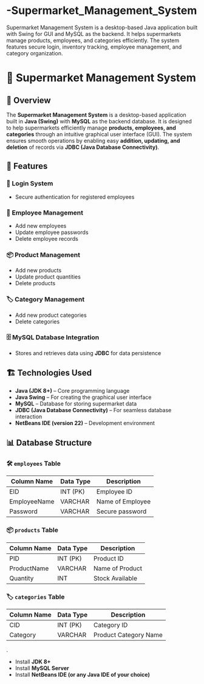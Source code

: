 # -Supermarket_Management_System
Supermarket Management System is a desktop-based Java application built with Swing for GUI and MySQL as the backend. It helps supermarkets manage products, employees, and categories efficiently. The system features secure login, inventory tracking, employee management, and category organization.

# 🛒 Supermarket Management System

## 📌 Overview
The **Supermarket Management System** is a desktop-based application built in **Java (Swing)** with **MySQL** as the backend database. It is designed to help supermarkets efficiently manage **products, employees, and categories** through an intuitive graphical user interface (GUI). The system ensures smooth operations by enabling easy **addition, updating, and deletion** of records via **JDBC (Java Database Connectivity)**.

## 🚀 Features
### 🔐 Login System
- Secure authentication for registered employees  

### 👥 Employee Management
- Add new employees  
- Update employee passwords  
- Delete employee records  

### 📦 Product Management
- Add new products  
- Update product quantities  
- Delete products  

### 🏷️ Category Management
- Add new product categories  
- Delete categories  

### 🗄️ MySQL Database Integration
- Stores and retrieves data using **JDBC** for data persistence  

## 🏗️ Technologies Used
- **Java (JDK 8+)** – Core programming language  
- **Java Swing** – For creating the graphical user interface  
- **MySQL** – Database for storing supermarket data  
- **JDBC (Java Database Connectivity)** – For seamless database interaction  
- **NetBeans IDE (version 22)** – Development environment  

## 📊 Database Structure
### 🛠️ `employees` Table
| Column Name  | Data Type   | Description           |
|-------------|------------|----------------------|
| EID         | INT (PK)   | Employee ID         |
| EmployeeName | VARCHAR   | Name of Employee    |
| Password    | VARCHAR   | Secure password     |

### 📦 `products` Table
| Column Name  | Data Type   | Description       |
|-------------|------------|------------------|
| PID         | INT (PK)   | Product ID       |
| ProductName | VARCHAR   | Name of Product  |
| Quantity    | INT       | Stock Available  |

### 🏷️ `categories` Table
| Column Name  | Data Type   | Description            |
|-------------|------------|-----------------------|
| CID         | INT (PK)   | Category ID          |
| Category    | VARCHAR   | Product Category Name |
.
- Install **JDK 8+**  
- Install **MySQL Server**  
- Install **NetBeans IDE (or any Java IDE of your choice)**  


